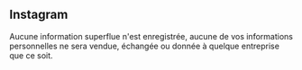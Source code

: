 ## Instagram

Aucune information superflue n'est enregistrée, aucune de vos informations personnelles ne sera vendue, échangée ou donnée à quelque entreprise que ce soit.
